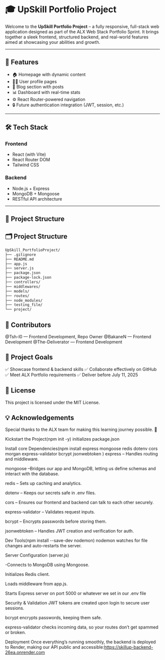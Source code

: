 # 🎓 UpSkill Portfolio Project

Welcome to the **UpSkill Portfolio Project** – a fully responsive, full-stack web application designed as part of the ALX Web Stack Portfolio Sprint. It brings together a sleek frontend, structured backend, and real-world features aimed at showcasing your abilities and growth.

---

## 🚀 Features

- 🏠 Homepage with dynamic content
- 🧑‍💼 User profile pages
- 📝 Blog section with posts
- 📊 Dashboard with real-time stats
- ⚙️ React Router-powered navigation
- 🔒 Future authentication integration (JWT, session, etc.)

---

## 🛠️ Tech Stack

### Frontend
- React (with Vite)
- React Router DOM
- Tailwind CSS

### Backend
- Node.js + Express
- MongoDB + Mongoose
- RESTful API architecture

---

## 📂 Project Structure

## 🗂️ Project Structure

```txt
UpSkill_PortfolioProject/
├── .gitignore
├── README.md
├── app.js
├── server.js
├── package.json
├── package-lock.json
├── controllers/
├── middlewares/
├── models/
├── routes/
├── node_modules/
├── testing_file/
└── project/
```

## 👥 Contributors
@Tsh-l0 — Frontend Development, Repo Owner
@BakaneN — Frontend Development
@The-Deliverator — Frontend Development


## 📌 Project Goals
✅ Showcase frontend & backend skills
✅ Collaborate effectively on GitHub
✅ Meet ALX Portfolio requirements
✅ Deliver before July 11, 2025

## 📄 License
This project is licensed under the MIT License.

## 💡 Acknowledgements
Special thanks to the ALX team for making this learning journey possible. 🚀

Kickstart the Project(npm init -y)
initializes package.json

Install core Dependencies(npm install express mongoose redis dotenv cors morgan express-validator bcrypt jsonwebtoken
)
express – Handles routing and middleware.

mongoose –Bridges our app and MongoDB, letting us define schemas and interact with the database.

redis – Sets up caching and analytics.

dotenv – Keeps our secrets safe in .env files.

cors – Ensures our frontend and backend can talk to each other securely.

express-validator – Validates request inputs.

bcrypt – Encrypts passwords before storing them.

jsonwebtoken – Handles JWT creation and verification for auth.


Dev Tools(npm install --save-dev nodemon)
nodemon watches for file changes and auto-restarts the server.


Server Configuration (server.js)

-Connects to MongoDB using Mongoose.

Initializes Redis client.

Loads middleware from app.js.

Starts Express server on port 5000 or whatever we set in our .env file


Security & Validation
JWT tokens are created upon login to secure user sessions.

bcrypt encrypts passwords, keeping them safe.

express-validator checks incoming data, so your routes don’t get spammed or broken.


Deployment
Once everything’s running smoothly, the backend is deployed to Render, making our API public and accessible:https://skillup-backend-26ea.onrender.com
